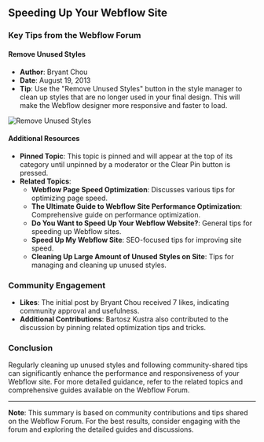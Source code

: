 ## Speeding Up Your Webflow Site

### Key Tips from the Webflow Forum

#### Remove Unused Styles
- **Author**: Bryant Chou
- **Date**: August 19, 2013
- **Tip**: Use the "Remove Unused Styles" button in the style manager to clean up styles that are no longer used in your final design. This will make the Webflow designer more responsive and faster to load.

![Remove Unused Styles](https://forum.webflow.com/uploads/default/original/3X/4/9/496x7686.png)

#### Additional Resources
- **Pinned Topic**: This topic is pinned and will appear at the top of its category until unpinned by a moderator or the Clear Pin button is pressed.
- **Related Topics**:
  - **Webflow Page Speed Optimization**: Discusses various tips for optimizing page speed.
  - **The Ultimate Guide to Webflow Site Performance Optimization**: Comprehensive guide on performance optimization.
  - **Do You Want to Speed Up Your Webflow Website?**: General tips for speeding up Webflow sites.
  - **Speed Up My Webflow Site**: SEO-focused tips for improving site speed.
  - **Cleaning Up Large Amount of Unused Styles on Site**: Tips for managing and cleaning up unused styles.

### Community Engagement
- **Likes**: The initial post by Bryant Chou received 7 likes, indicating community approval and usefulness.
- **Additional Contributions**: Bartosz Kustra also contributed to the discussion by pinning related optimization tips and tricks.

### Conclusion
Regularly cleaning up unused styles and following community-shared tips can significantly enhance the performance and responsiveness of your Webflow site. For more detailed guidance, refer to the related topics and comprehensive guides available on the Webflow Forum.

---

**Note**: This summary is based on community contributions and tips shared on the Webflow Forum. For the best results, consider engaging with the forum and exploring the detailed guides and discussions.